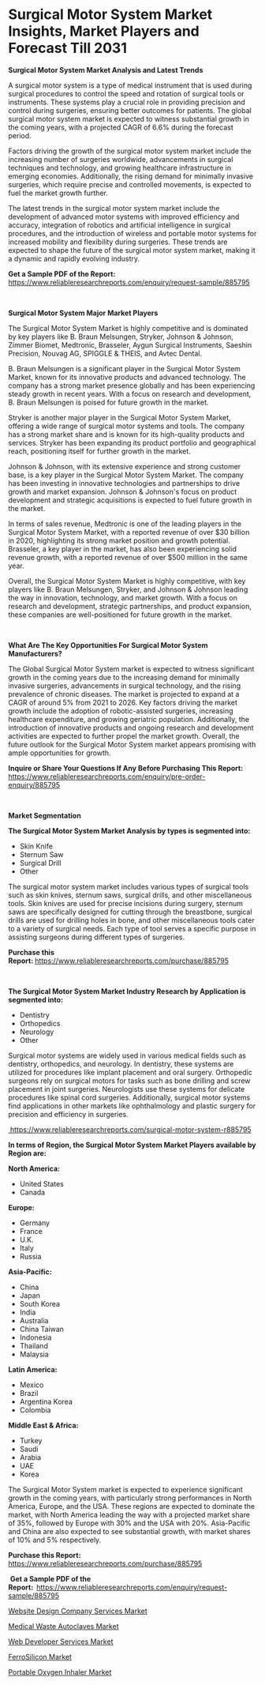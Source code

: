 <p><h1>Surgical Motor System Market Insights, Market Players and Forecast Till 2031</h1></p><p><strong>Surgical Motor System Market Analysis and Latest Trends</strong></p>
<p><p>A surgical motor system is a type of medical instrument that is used during surgical procedures to control the speed and rotation of surgical tools or instruments. These systems play a crucial role in providing precision and control during surgeries, ensuring better outcomes for patients. The global surgical motor system market is expected to witness substantial growth in the coming years, with a projected CAGR of 6.6% during the forecast period.</p><p>Factors driving the growth of the surgical motor system market include the increasing number of surgeries worldwide, advancements in surgical techniques and technology, and growing healthcare infrastructure in emerging economies. Additionally, the rising demand for minimally invasive surgeries, which require precise and controlled movements, is expected to fuel the market growth further.</p><p>The latest trends in the surgical motor system market include the development of advanced motor systems with improved efficiency and accuracy, integration of robotics and artificial intelligence in surgical procedures, and the introduction of wireless and portable motor systems for increased mobility and flexibility during surgeries. These trends are expected to shape the future of the surgical motor system market, making it a dynamic and rapidly evolving industry.</p></p>
<p><strong>Get a Sample PDF of the Report:&nbsp;</strong> <a href="https://www.reliableresearchreports.com/enquiry/request-sample/885795">https://www.reliableresearchreports.com/enquiry/request-sample/885795</a></p>
<p>&nbsp;</p>
<p><strong>Surgical Motor System Major Market Players</strong></p>
<p><p>The Surgical Motor System Market is highly competitive and is dominated by key players like B. Braun Melsungen, Stryker, Johnson & Johnson, Zimmer Biomet, Medtronic, Brasseler, Aygun Surgical Instruments, Saeshin Precision, Nouvag AG, SPIGGLE & THEIS, and Avtec Dental.</p><p>B. Braun Melsungen is a significant player in the Surgical Motor System Market, known for its innovative products and advanced technology. The company has a strong market presence globally and has been experiencing steady growth in recent years. With a focus on research and development, B. Braun Melsungen is poised for future growth in the market.</p><p>Stryker is another major player in the Surgical Motor System Market, offering a wide range of surgical motor systems and tools. The company has a strong market share and is known for its high-quality products and services. Stryker has been expanding its product portfolio and geographical reach, positioning itself for further growth in the market.</p><p>Johnson & Johnson, with its extensive experience and strong customer base, is a key player in the Surgical Motor System Market. The company has been investing in innovative technologies and partnerships to drive growth and market expansion. Johnson & Johnson's focus on product development and strategic acquisitions is expected to fuel future growth in the market.</p><p>In terms of sales revenue, Medtronic is one of the leading players in the Surgical Motor System Market, with a reported revenue of over $30 billion in 2020, highlighting its strong market position and growth potential. Brasseler, a key player in the market, has also been experiencing solid revenue growth, with a reported revenue of over $500 million in the same year.</p><p>Overall, the Surgical Motor System Market is highly competitive, with key players like B. Braun Melsungen, Stryker, and Johnson & Johnson leading the way in innovation, technology, and market growth. With a focus on research and development, strategic partnerships, and product expansion, these companies are well-positioned for future growth in the market.</p></p>
<p>&nbsp;</p>
<p><strong>What Are The Key Opportunities For Surgical Motor System Manufacturers?</strong></p>
<p><p>The Global Surgical Motor System market is expected to witness significant growth in the coming years due to the increasing demand for minimally invasive surgeries, advancements in surgical technology, and the rising prevalence of chronic diseases. The market is projected to expand at a CAGR of around 5% from 2021 to 2026. Key factors driving the market growth include the adoption of robotic-assisted surgeries, increasing healthcare expenditure, and growing geriatric population. Additionally, the introduction of innovative products and ongoing research and development activities are expected to further propel the market growth. Overall, the future outlook for the Surgical Motor System market appears promising with ample opportunities for growth.</p></p>
<p><strong>Inquire or Share Your Questions If Any Before Purchasing This Report:</strong> <a href="https://www.reliableresearchreports.com/enquiry/pre-order-enquiry/885795">https://www.reliableresearchreports.com/enquiry/pre-order-enquiry/885795</a></p>
<p>&nbsp;</p>
<p><strong>Market Segmentation</strong></p>
<p><strong>The Surgical Motor System Market Analysis by types is segmented into:</strong></p>
<p><ul><li>Skin Knife</li><li>Sternum Saw</li><li>Surgical Drill</li><li>Other</li></ul></p>
<p><p>The surgical motor system market includes various types of surgical tools such as skin knives, sternum saws, surgical drills, and other miscellaneous tools. Skin knives are used for precise incisions during surgery, sternum saws are specifically designed for cutting through the breastbone, surgical drills are used for drilling holes in bone, and other miscellaneous tools cater to a variety of surgical needs. Each type of tool serves a specific purpose in assisting surgeons during different types of surgeries.</p></p>
<p><strong>Purchase this Report:&nbsp;</strong><a href="https://www.reliableresearchreports.com/purchase/885795">https://www.reliableresearchreports.com/purchase/885795</a></p>
<p>&nbsp;</p>
<p><strong>The Surgical Motor System Market Industry Research by Application is segmented into:</strong></p>
<p><ul><li>Dentistry</li><li>Orthopedics</li><li>Neurology</li><li>Other</li></ul></p>
<p><p>Surgical motor systems are widely used in various medical fields such as dentistry, orthopedics, and neurology. In dentistry, these systems are utilized for procedures like implant placement and oral surgery. Orthopedic surgeons rely on surgical motors for tasks such as bone drilling and screw placement in joint surgeries. Neurologists use these systems for delicate procedures like spinal cord surgeries. Additionally, surgical motor systems find applications in other markets like ophthalmology and plastic surgery for precision and efficiency in surgeries.</p></p>
<p><a href="https://www.reliableresearchreports.com/surgical-motor-system-r885795">&nbsp;https://www.reliableresearchreports.com/surgical-motor-system-r885795</a></p>
<p><strong>In terms of Region, the Surgical Motor System Market Players available by Region are:</strong></p>
<p>
    <p> <strong> North America: </strong>
        <ul>
            <li>United States</li>
            <li>Canada</li>
        </ul>
        </p> 
    <p> <strong> Europe: </strong>
        <ul>
            <li>Germany</li>
            <li>France</li>
            <li>U.K.</li>
            <li>Italy</li>
            <li>Russia</li>
        </ul>
        </p> 
    <p> <strong> Asia-Pacific: </strong>
        <ul>
            <li>China</li>
            <li>Japan</li>
            <li>South Korea</li>
            <li>India</li>
            <li>Australia</li>
            <li>China Taiwan</li>
            <li>Indonesia</li>
            <li>Thailand</li>
            <li>Malaysia</li>
        </ul>
        </p> 
    <p> <strong> Latin America: </strong>
        <ul>
            <li>Mexico</li>
            <li>Brazil</li>
            <li>Argentina Korea</li>
            <li>Colombia</li>
        </ul>
        </p> 
    <p> <strong> Middle East & Africa: </strong>
        <ul>
            <li>Turkey</li>
            <li>Saudi</li>
            <li>Arabia</li>
            <li>UAE</li>
            <li>Korea</li>
        </ul>
    </p>
    </p>
<p><p>The Surgical Motor System market is expected to experience significant growth in the coming years, with particularly strong performances in North America, Europe, and the USA. These regions are expected to dominate the market, with North America leading the way with a projected market share of 35%, followed by Europe with 30% and the USA with 20%. Asia-Pacific and China are also expected to see substantial growth, with market shares of 10% and 5% respectively.</p></p>
<p><strong>Purchase this Report: </strong><a href="https://www.reliableresearchreports.com/purchase/885795">https://www.reliableresearchreports.com/purchase/885795</a></p>
<p>&nbsp;<strong>Get a Sample PDF of the Report:&nbsp;&nbsp;</strong><a href="https://www.reliableresearchreports.com/enquiry/request-sample/885795">https://www.reliableresearchreports.com/enquiry/request-sample/885795</a></p>
<p><strong></strong></p>
<p><p><a href="https://issuu.com/reportprime-2/docs/website-design-company-services-market-size-2030.p">Website Design Company Services Market</a></p><p><a href="https://github.com/Krish2023na/Market-Research-Report-List-5/blob/main/medical-waste-autoclaves-market.md">Medical Waste Autoclaves Market</a></p><p><a href="https://issuu.com/reportprime-2/docs/web-developer-services-market-size-2030.pptx">Web Developer Services Market</a></p><p><a href="https://www.linkedin.com/pulse/ferrosilicon-market-global-regional-analysis-focus-end-bmxtf?trackingId=NgqIvbkcR0O3AG4omULUeg%3D%3D">FerroSilicon Market</a></p><p><a href="https://github.com/bmorecock/Market-Research-Report-List-4/blob/main/portable-oxygen-inhaler-market.md">Portable Oxygen Inhaler Market</a></p></p>